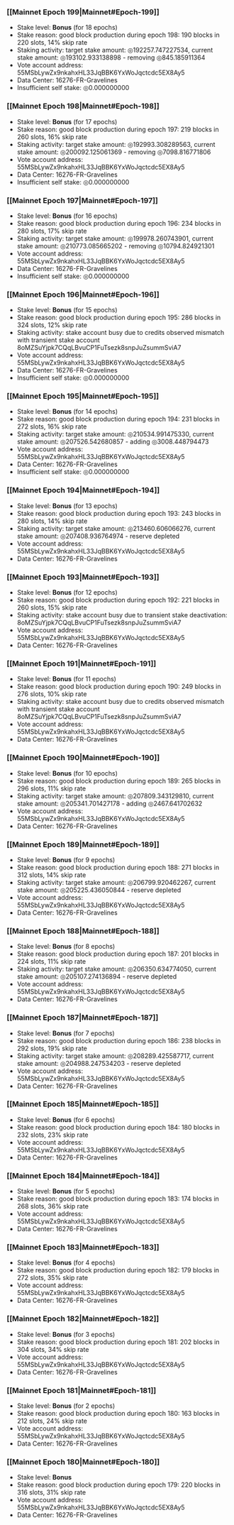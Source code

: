 ### [[Mainnet Epoch 199|Mainnet#Epoch-199]]
* Stake level: **Bonus** (for 18 epochs)
* Stake reason: good block production during epoch 198: 190 blocks in 220 slots, 14% skip rate
* Staking activity: target stake amount: ◎192257.747227534, current stake amount: ◎193102.933138898 - removing ◎845.185911364
* Vote account address: 55MSbLywZx9nkahxHL33JqBBK6YxWoJqctcdc5EX8Ay5
* Data Center: 16276-FR-Gravelines
* Insufficient self stake: ◎0.000000000
### [[Mainnet Epoch 198|Mainnet#Epoch-198]]
* Stake level: **Bonus** (for 17 epochs)
* Stake reason: good block production during epoch 197: 219 blocks in 260 slots, 16% skip rate
* Staking activity: target stake amount: ◎192993.308289563, current stake amount: ◎200092.125061369 - removing ◎7098.816771806
* Vote account address: 55MSbLywZx9nkahxHL33JqBBK6YxWoJqctcdc5EX8Ay5
* Data Center: 16276-FR-Gravelines
* Insufficient self stake: ◎0.000000000
### [[Mainnet Epoch 197|Mainnet#Epoch-197]]
* Stake level: **Bonus** (for 16 epochs)
* Stake reason: good block production during epoch 196: 234 blocks in 280 slots, 17% skip rate
* Staking activity: target stake amount: ◎199978.260743901, current stake amount: ◎210773.085665202 - removing ◎10794.824921301
* Vote account address: 55MSbLywZx9nkahxHL33JqBBK6YxWoJqctcdc5EX8Ay5
* Data Center: 16276-FR-Gravelines
* Insufficient self stake: ◎0.000000000
### [[Mainnet Epoch 196|Mainnet#Epoch-196]]
* Stake level: **Bonus** (for 15 epochs)
* Stake reason: good block production during epoch 195: 286 blocks in 324 slots, 12% skip rate
* Staking activity: stake account busy due to credits observed mismatch with transient stake account 8oMZSuYjpk7CQqLBvuCP1FuTsezk8snpJuZsummSviA7
* Vote account address: 55MSbLywZx9nkahxHL33JqBBK6YxWoJqctcdc5EX8Ay5
* Data Center: 16276-FR-Gravelines
* Insufficient self stake: ◎0.000000000
### [[Mainnet Epoch 195|Mainnet#Epoch-195]]
* Stake level: **Bonus** (for 14 epochs)
* Stake reason: good block production during epoch 194: 231 blocks in 272 slots, 16% skip rate
* Staking activity: target stake amount: ◎210534.991475330, current stake amount: ◎207526.542680857 - adding ◎3008.448794473
* Vote account address: 55MSbLywZx9nkahxHL33JqBBK6YxWoJqctcdc5EX8Ay5
* Data Center: 16276-FR-Gravelines
* Insufficient self stake: ◎0.000000000
### [[Mainnet Epoch 194|Mainnet#Epoch-194]]
* Stake level: **Bonus** (for 13 epochs)
* Stake reason: good block production during epoch 193: 243 blocks in 280 slots, 14% skip rate
* Staking activity: target stake amount: ◎213460.606066276, current stake amount: ◎207408.936764974 - reserve depleted
* Vote account address: 55MSbLywZx9nkahxHL33JqBBK6YxWoJqctcdc5EX8Ay5
* Data Center: 16276-FR-Gravelines
### [[Mainnet Epoch 193|Mainnet#Epoch-193]]
* Stake level: **Bonus** (for 12 epochs)
* Stake reason: good block production during epoch 192: 221 blocks in 260 slots, 15% skip rate
* Staking activity: stake account busy due to transient stake deactivation: 8oMZSuYjpk7CQqLBvuCP1FuTsezk8snpJuZsummSviA7
* Vote account address: 55MSbLywZx9nkahxHL33JqBBK6YxWoJqctcdc5EX8Ay5
* Data Center: 16276-FR-Gravelines
### [[Mainnet Epoch 191|Mainnet#Epoch-191]]
* Stake level: **Bonus** (for 11 epochs)
* Stake reason: good block production during epoch 190: 249 blocks in 276 slots, 10% skip rate
* Staking activity: stake account busy due to credits observed mismatch with transient stake account 8oMZSuYjpk7CQqLBvuCP1FuTsezk8snpJuZsummSviA7
* Vote account address: 55MSbLywZx9nkahxHL33JqBBK6YxWoJqctcdc5EX8Ay5
* Data Center: 16276-FR-Gravelines
### [[Mainnet Epoch 190|Mainnet#Epoch-190]]
* Stake level: **Bonus** (for 10 epochs)
* Stake reason: good block production during epoch 189: 265 blocks in 296 slots, 11% skip rate
* Staking activity: target stake amount: ◎207809.343129810, current stake amount: ◎205341.701427178 - adding ◎2467.641702632
* Vote account address: 55MSbLywZx9nkahxHL33JqBBK6YxWoJqctcdc5EX8Ay5
* Data Center: 16276-FR-Gravelines
### [[Mainnet Epoch 189|Mainnet#Epoch-189]]
* Stake level: **Bonus** (for 9 epochs)
* Stake reason: good block production during epoch 188: 271 blocks in 312 slots, 14% skip rate
* Staking activity: target stake amount: ◎206799.920462267, current stake amount: ◎205225.436050844 - reserve depleted
* Vote account address: 55MSbLywZx9nkahxHL33JqBBK6YxWoJqctcdc5EX8Ay5
* Data Center: 16276-FR-Gravelines
### [[Mainnet Epoch 188|Mainnet#Epoch-188]]
* Stake level: **Bonus** (for 8 epochs)
* Stake reason: good block production during epoch 187: 201 blocks in 224 slots, 11% skip rate
* Staking activity: target stake amount: ◎206350.634774050, current stake amount: ◎205107.274136894 - reserve depleted
* Vote account address: 55MSbLywZx9nkahxHL33JqBBK6YxWoJqctcdc5EX8Ay5
* Data Center: 16276-FR-Gravelines
### [[Mainnet Epoch 187|Mainnet#Epoch-187]]
* Stake level: **Bonus** (for 7 epochs)
* Stake reason: good block production during epoch 186: 238 blocks in 292 slots, 19% skip rate
* Staking activity: target stake amount: ◎208289.425587717, current stake amount: ◎204988.247534203 - reserve depleted
* Vote account address: 55MSbLywZx9nkahxHL33JqBBK6YxWoJqctcdc5EX8Ay5
* Data Center: 16276-FR-Gravelines
### [[Mainnet Epoch 185|Mainnet#Epoch-185]]
* Stake level: **Bonus** (for 6 epochs)
* Stake reason: good block production during epoch 184: 180 blocks in 232 slots, 23% skip rate
* Vote account address: 55MSbLywZx9nkahxHL33JqBBK6YxWoJqctcdc5EX8Ay5
* Data Center: 16276-FR-Gravelines
### [[Mainnet Epoch 184|Mainnet#Epoch-184]]
* Stake level: **Bonus** (for 5 epochs)
* Stake reason: good block production during epoch 183: 174 blocks in 268 slots, 36% skip rate
* Vote account address: 55MSbLywZx9nkahxHL33JqBBK6YxWoJqctcdc5EX8Ay5
* Data Center: 16276-FR-Gravelines
### [[Mainnet Epoch 183|Mainnet#Epoch-183]]
* Stake level: **Bonus** (for 4 epochs)
* Stake reason: good block production during epoch 182: 179 blocks in 272 slots, 35% skip rate
* Vote account address: 55MSbLywZx9nkahxHL33JqBBK6YxWoJqctcdc5EX8Ay5
* Data Center: 16276-FR-Gravelines
### [[Mainnet Epoch 182|Mainnet#Epoch-182]]
* Stake level: **Bonus** (for 3 epochs)
* Stake reason: good block production during epoch 181: 202 blocks in 304 slots, 34% skip rate
* Vote account address: 55MSbLywZx9nkahxHL33JqBBK6YxWoJqctcdc5EX8Ay5
* Data Center: 16276-FR-Gravelines
### [[Mainnet Epoch 181|Mainnet#Epoch-181]]
* Stake level: **Bonus** (for 2 epochs)
* Stake reason: good block production during epoch 180: 163 blocks in 212 slots, 24% skip rate
* Vote account address: 55MSbLywZx9nkahxHL33JqBBK6YxWoJqctcdc5EX8Ay5
* Data Center: 16276-FR-Gravelines
### [[Mainnet Epoch 180|Mainnet#Epoch-180]]
* Stake level: **Bonus**
* Stake reason: good block production during epoch 179: 220 blocks in 316 slots, 31% skip rate
* Vote account address: 55MSbLywZx9nkahxHL33JqBBK6YxWoJqctcdc5EX8Ay5
* Data Center: 16276-FR-Gravelines